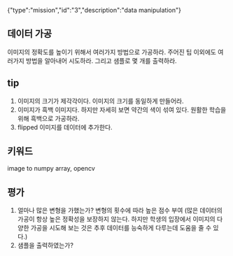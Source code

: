 {"type":"mission","id":"3","description":"data manipulation"}
## 데이터 가공
이미지의 정확도를 높이기 위해서 여러가지 방법으로 가공하라. 주어진 팁 이외에도 여러가지 방법을 알아내어 시도하라. 그리고 샘플로 몇 개를 출력하라.
## tip
1. 이미지의 크기가 제각각이다. 이미지의 크기를 동일하게 만들어라.
2.  이미지가 흑백 이미지다. 하지만 자세히 보면 약간의 색이 섞여 있다. 원활한 학습을 위해 흑백으로 가공하라.
3. flipped 이미지를 데이터에 추가한다.

## 키워드
image to numpy array, opencv
## 평가
1. 얼마나 많은 변형을 가했는가? 변형의 횟수에 따라 높은 점수 부여
(많은 데이터의 가공이 항상 높은 정확성을 보장하지 않는다. 하지만 학생의 입장에서 이미지의 다양한 가공을 시도해 보는 것은 추후 데이터를 능숙하게 다루는데 도움을 줄 수 있다.)
2. 샘플을 출력하였는가?
